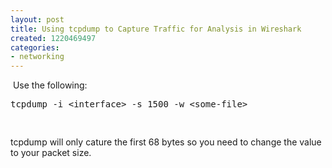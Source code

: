 ```yaml
---
layout: post
title: Using tcpdump to Capture Traffic for Analysis in Wireshark
created: 1220469497
categories:
- networking
---
```

<p>&nbsp;Use the following:</p> <pre>
tcpdump -i &lt;interface> -s 1500 -w &lt;some-file>

</pre><p>tcpdump will only cature the first 68 bytes so you need to change the value to your packet size.</p>
